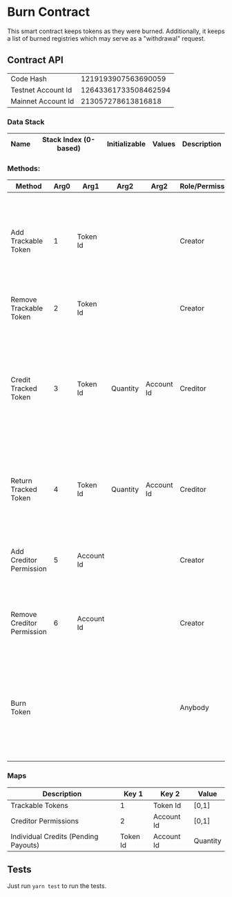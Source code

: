 # Burn Contract

This smart contract keeps tokens as they were burned. Additionally, it keeps a list of burned registries which may serve
as a "withdrawal" request.

## Contract API

|                    |                      |
|--------------------|----------------------|
| Code Hash          | 1219193907563690059  |
| Testnet Account Id | 12643361733508462594 |
| Mainnet Account Id | 213057278613816818   |

### Data Stack

| Name | Stack Index (0-based) | Initializable | Values | Description |
|------|-----------------------|---------------|--------|-------------|

### Methods:

| Method                     | Arg0 | Arg1       | Arg2     | Arg2       | Role/Permission | Description                                                                                                                                                 |
|----------------------------|------|------------|----------|------------|-----------------|-------------------------------------------------------------------------------------------------------------------------------------------------------------|
| Add Trackable Token        | 1    | Token Id   |          |            | Creator         | Allows to set which Tokens are trackable (SIGNA is not trackable). Trackable Tokens are kept in a map                                                       |
| Remove Trackable Token     | 2    | Token Id   |          |            | Creator         | Removes a trackable token from map.                                                                                                                         |
| Credit Tracked Token       | 3    | Token Id   | Quantity | Account Id | Creditor        | If given `Token Id` is trackable, then this command credits token (in form of offchain payouts), giving AXT control of how much on payout is still pending. |
| Return Tracked Token       | 4    | Token Id   | Quantity | Account Id | Creditor        | If given `Token Id` is trackable, then this command returns `Quantity` credits to Account Id                                                                |
| Add Creditor Permission    | 5    | Account Id |          |            | Creator         | Grants permission to an account to "Credit Tracked Token", "Can                                                                                             |
| Remove Creditor Permission | 6    | Account Id |          |            | Creator         | Revokes permission for an account to "Credit Tracked Token"                                                                                                 |
| Burn Token                 |      |            |          |            | Anybody         | Everyone who sends a token to this contract, will automatically burn it, as this contract has no way to get received tokens and signa back                  |

### Maps

| Description                          | Key 1    | Key 2      | Value    |
|--------------------------------------|----------|------------|----------|
| Trackable Tokens                     | 1        | Token Id   | [0,1]    |
| Creditor Permissions                 | 2        | Account Id | [0,1]    |
| Individual Credits (Pending Payouts) | Token Id | Account Id | Quantity |

## Tests

Just run `yarn test` to run the tests.